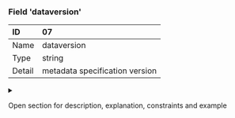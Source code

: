 ### Field 'dataversion'

| ID     | 07 |
| :----  | :---------- |
| Name   | dataversion |
| Type   | string |
| Detail | metadata specification version |

<details><summary>

Open section for description, explanation, constraints and example

</summary>

#### Description

The `dataversion` attribute contains the semantic version of the event data represented by the 
`data` attribute. It must formatted according to **major.minor.patch** notation as described in 
API Design Guideline [ID02](../api-design-rules/).

#### Explanation

This guideline is energy sector specific. The NL GOV profile for CloudEvents does not prescribe 
this attribute. Note that the major versioning is reflected in the URI address of the queue (see [Het Normo URI Guidelines](../uri-conventions/)). 

#### Constraints

- Mandatory if a `data` attribute is present
- Contains a non-empty string value

#### Example

`"dataversion" : "1.0.1"`

</details>
